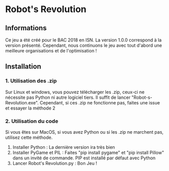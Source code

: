 # Robot's Revolution


## Informations

Ce jeu a été créé pour le BAC 2018 en ISN. La version 1.0.0 correspond à la version présenté.
Cependant, nous continuons le jeu avec tout d'abord une meilleure organisations et de l'optimisation !


## Installation

### 1. Utilisation des .zip

Sur Linux et windows, vous pouvez télécharger les .zip, ceux-ci ne nécessite pas Python ni autre logiciel tiers. Il suffit de lancer "Robot-s-Revolution.exe".
Cependant, si ces .zip ne fonctionne pas, faites une issue et essayer la méthode 2

### 2. Utilisation du code

Si vous êtes sur MacOS, si vous avez Python ou si les .zip ne marchent pas, utilisez cette méthode.

1. Installer Python : La dernière version ira très bien
2. Installer PyGame et PIL : Faites "pip install pygame" et "pip install Pillow" dans un invité de commande. PIP est installé par défaut avec Python
3. Lancer Robot's Revolution.py : Bon Jeu !